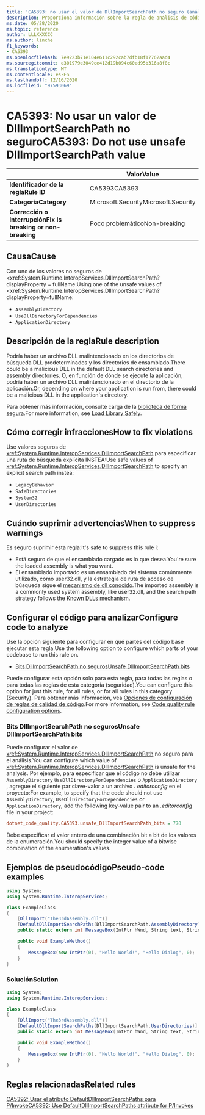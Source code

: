 ```yaml
---
title: 'CA5393: no usar el valor de DllImportSearchPath no seguro (análisis de código)'
description: Proporciona información sobre la regla de análisis de código CA5393, incluidas las causas, cómo corregir las infracciones y cuándo suprimirlas.
ms.date: 05/28/2020
ms.topic: reference
author: LLLXXXCCC
ms.author: linche
f1_keywords:
- CA5393
ms.openlocfilehash: 7e9223b71e104e611c292cab7dfb18f17762aad4
ms.sourcegitcommit: e301979e3049ce412d19b094c60ed95b316a8f8c
ms.translationtype: MT
ms.contentlocale: es-ES
ms.lasthandoff: 12/16/2020
ms.locfileid: "97593069"
---
```

# <a name="ca5393-do-not-use-unsafe-dllimportsearchpath-value"></a><span data-ttu-id="154d6-103">CA5393: No usar un valor de DllImportSearchPath no seguro</span><span class="sxs-lookup"><span data-stu-id="154d6-103">CA5393: Do not use unsafe DllImportSearchPath value</span></span>

| | <span data-ttu-id="154d6-104">Valor</span><span class="sxs-lookup"><span data-stu-id="154d6-104">Value</span></span> |
|-|-|
| <span data-ttu-id="154d6-105">**Identificador de la regla**</span><span class="sxs-lookup"><span data-stu-id="154d6-105">**Rule ID**</span></span> |<span data-ttu-id="154d6-106">CA5393</span><span class="sxs-lookup"><span data-stu-id="154d6-106">CA5393</span></span>|
| <span data-ttu-id="154d6-107">**Categoría**</span><span class="sxs-lookup"><span data-stu-id="154d6-107">**Category**</span></span> |<span data-ttu-id="154d6-108">Microsoft.Security</span><span class="sxs-lookup"><span data-stu-id="154d6-108">Microsoft.Security</span></span>|
| <span data-ttu-id="154d6-109">**Corrección o interrupción**</span><span class="sxs-lookup"><span data-stu-id="154d6-109">**Fix is breaking or non-breaking**</span></span> |<span data-ttu-id="154d6-110">Poco problemático</span><span class="sxs-lookup"><span data-stu-id="154d6-110">Non-breaking</span></span>|

## <a name="cause"></a><span data-ttu-id="154d6-111">Causa</span><span class="sxs-lookup"><span data-stu-id="154d6-111">Cause</span></span>

<span data-ttu-id="154d6-112">Con uno de los valores no seguros de <xref:System.Runtime.InteropServices.DllImportSearchPath? displayProperty = fullName:</span><span class="sxs-lookup"><span data-stu-id="154d6-112">Using one of the unsafe values of <xref:System.Runtime.InteropServices.DllImportSearchPath?displayProperty=fullName:</span></span>

- `AssemblyDirectory`
- `UseDllDirectoryForDependencies`
- `ApplicationDirectory`

## <a name="rule-description"></a><span data-ttu-id="154d6-113">Descripción de la regla</span><span class="sxs-lookup"><span data-stu-id="154d6-113">Rule description</span></span>

<span data-ttu-id="154d6-114">Podría haber un archivo DLL malintencionado en los directorios de búsqueda DLL predeterminados y los directorios de ensamblado.</span><span class="sxs-lookup"><span data-stu-id="154d6-114">There could be a malicious DLL in the default DLL search directories and assembly directories.</span></span> <span data-ttu-id="154d6-115">O, en función de dónde se ejecute la aplicación, podría haber un archivo DLL malintencionado en el directorio de la aplicación.</span><span class="sxs-lookup"><span data-stu-id="154d6-115">Or, depending on where your application is run from, there could be a malicious DLL in the application's directory.</span></span>

<span data-ttu-id="154d6-116">Para obtener más información, consulte carga de la [biblioteca de forma segura](https://msrc-blog.microsoft.com/2014/05/13/load-library-safely/).</span><span class="sxs-lookup"><span data-stu-id="154d6-116">For more information, see [Load Library Safely](https://msrc-blog.microsoft.com/2014/05/13/load-library-safely/).</span></span>

## <a name="how-to-fix-violations"></a><span data-ttu-id="154d6-117">Cómo corregir infracciones</span><span class="sxs-lookup"><span data-stu-id="154d6-117">How to fix violations</span></span>

<span data-ttu-id="154d6-118">Use valores seguros de <xref:System.Runtime.InteropServices.DllImportSearchPath> para especificar una ruta de búsqueda explícita INSTEA:</span><span class="sxs-lookup"><span data-stu-id="154d6-118">Use safe values of <xref:System.Runtime.InteropServices.DllImportSearchPath> to specify an explicit search path instea:</span></span>

- `LegacyBehavior`
- `SafeDirectories`
- `System32`
- `UserDirectories`

## <a name="when-to-suppress-warnings"></a><span data-ttu-id="154d6-119">Cuándo suprimir advertencias</span><span class="sxs-lookup"><span data-stu-id="154d6-119">When to suppress warnings</span></span>

<span data-ttu-id="154d6-120">Es seguro suprimir esta regla:</span><span class="sxs-lookup"><span data-stu-id="154d6-120">It's safe to suppress this rule i:</span></span>

- <span data-ttu-id="154d6-121">Está seguro de que el ensamblado cargado es lo que desea.</span><span class="sxs-lookup"><span data-stu-id="154d6-121">You're sure the loaded assembly is what you want.</span></span>
- <span data-ttu-id="154d6-122">El ensamblado importado es un ensamblado del sistema comúnmente utilizado, como user32.dll, y la estrategia de ruta de acceso de búsqueda sigue el [mecanismo de dll conocido](/archive/blogs/larryosterman/what-are-known-dlls-anyway).</span><span class="sxs-lookup"><span data-stu-id="154d6-122">The imported assembly is a commonly used system assembly, like user32.dll, and the search path strategy follows the [Known DLLs mechanism](/archive/blogs/larryosterman/what-are-known-dlls-anyway).</span></span>

## <a name="configure-code-to-analyze"></a><span data-ttu-id="154d6-123">Configurar el código para analizar</span><span class="sxs-lookup"><span data-stu-id="154d6-123">Configure code to analyze</span></span>

<span data-ttu-id="154d6-124">Use la opción siguiente para configurar en qué partes del código base ejecutar esta regla.</span><span class="sxs-lookup"><span data-stu-id="154d6-124">Use the following option to configure which parts of your codebase to run this rule on.</span></span>

- [<span data-ttu-id="154d6-125">Bits DllImportSearchPath no seguros</span><span class="sxs-lookup"><span data-stu-id="154d6-125">Unsafe DllImportSearchPath bits</span></span>](#unsafe-dllimportsearchpath-bits)

<span data-ttu-id="154d6-126">Puede configurar esta opción solo para esta regla, para todas las reglas o para todas las reglas de esta categoría (seguridad).</span><span class="sxs-lookup"><span data-stu-id="154d6-126">You can configure this option for just this rule, for all rules, or for all rules in this category (Security).</span></span> <span data-ttu-id="154d6-127">Para obtener más información, vea [Opciones de configuración de reglas de calidad de código](../code-quality-rule-options.md).</span><span class="sxs-lookup"><span data-stu-id="154d6-127">For more information, see [Code quality rule configuration options](../code-quality-rule-options.md).</span></span>

### <a name="unsafe-dllimportsearchpath-bits"></a><span data-ttu-id="154d6-128">Bits DllImportSearchPath no seguros</span><span class="sxs-lookup"><span data-stu-id="154d6-128">Unsafe DllImportSearchPath bits</span></span>

<span data-ttu-id="154d6-129">Puede configurar el valor de <xref:System.Runtime.InteropServices.DllImportSearchPath> no seguro para el análisis.</span><span class="sxs-lookup"><span data-stu-id="154d6-129">You can configure which value of <xref:System.Runtime.InteropServices.DllImportSearchPath> is unsafe for the analysis.</span></span> <span data-ttu-id="154d6-130">Por ejemplo, para especificar que el código no debe utilizar `AssemblyDirectory` `UseDllDirectoryForDependencies` o `ApplicationDirectory` , agregue el siguiente par clave-valor a un archivo *. editorconfig* en el proyecto:</span><span class="sxs-lookup"><span data-stu-id="154d6-130">For example, to specify that the code should not use `AssemblyDirectory`, `UseDllDirectoryForDependencies` or `ApplicationDirectory`, add the following key-value pair to an *.editorconfig* file in your project:</span></span>

```ini
dotnet_code_quality.CA5393.unsafe_DllImportSearchPath_bits = 770
```

<span data-ttu-id="154d6-131">Debe especificar el valor entero de una combinación bit a bit de los valores de la enumeración.</span><span class="sxs-lookup"><span data-stu-id="154d6-131">You should specify the integer value of a bitwise combination of the enumeration's values.</span></span>

## <a name="pseudo-code-examples"></a><span data-ttu-id="154d6-132">Ejemplos de pseudocódigo</span><span class="sxs-lookup"><span data-stu-id="154d6-132">Pseudo-code examples</span></span>

```csharp
using System;
using System.Runtime.InteropServices;

class ExampleClass
{
    [DllImport("The3rdAssembly.dll")]
    [DefaultDllImportSearchPaths(DllImportSearchPath.AssemblyDirectory)]
    public static extern int MessageBox(IntPtr hWnd, String text, String caption, uint type);

    public void ExampleMethod()
    {
        MessageBox(new IntPtr(0), "Hello World!", "Hello Dialog", 0);
    }
}
```

### <a name="solution"></a><span data-ttu-id="154d6-133">Solución</span><span class="sxs-lookup"><span data-stu-id="154d6-133">Solution</span></span>

```csharp
using System;
using System.Runtime.InteropServices;

class ExampleClass
{
    [DllImport("The3rdAssembly.dll")]
    [DefaultDllImportSearchPaths(DllImportSearchPath.UserDirectories)]
    public static extern int MessageBox(IntPtr hWnd, String text, String caption, uint type);

    public void ExampleMethod()
    {
        MessageBox(new IntPtr(0), "Hello World!", "Hello Dialog", 0);
    }
}
```

## <a name="related-rules"></a><span data-ttu-id="154d6-134">Reglas relacionadas</span><span class="sxs-lookup"><span data-stu-id="154d6-134">Related rules</span></span>

[<span data-ttu-id="154d6-135">CA5392: Usar el atributo DefaultDllImportSearchPaths para P/Invoke</span><span class="sxs-lookup"><span data-stu-id="154d6-135">CA5392: Use DefaultDllImportSearchPaths attribute for P/Invokes</span></span>](ca5392.md)
